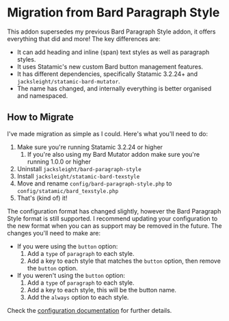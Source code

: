 # Migration from Bard Paragraph Style

This addon supersedes my previous Bard Paragraph Style addon, it offers everything that did and more! The key differences are:

* It can add heading and inline (span) text styles as well as paragraph styles.
* It uses Statamic's new custom Bard button management features.
* It has different dependencies, specifically Statamic 3.2.24+ and `jacksleight/statamic-bard-mutator`.
* The name has changed, and internally everything is better organised and namespaced.

## How to Migrate

I've made migration as simple as I could. Here's what you'll need to do:

1. Make sure you're running Statamic 3.2.24 or higher
    1. If you're also using my Bard Mutator addon make sure you're running 1.0.0 or higher
2. Uninstall `jacksleight/bard-paragraph-style`
3. Install `jacksleight/statamic-bard-texstyle`
4. Move and rename `config/bard-paragraph-style.php` to `config/statamic/bard_texstyle.php`
5. That's (kind of) it!

The configuration format has changed slightly, however the Bard Paragraph Style format is still supported. I recommend updating your configuration to the new format when you can as support may be removed in the future. The changes you'll need to make are:

* If you were using the `button` option:
    1. Add a `type` of `paragraph` to each style.
    2. Add a key to each style that matches the `button` option, then remove the `button` option.
* If you weren't using the `button` option:
    1. Add a `type` of `paragraph` to each style.
    2. Add a key to each style, this will be the button name.
    3. Add the `always` option to each style.

Check the [configuration documentation](https://github.com/jacksleight/statamic-bard-texstyle#configuration) for further details.
